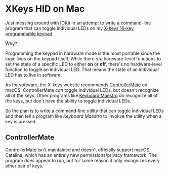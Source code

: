 # XKeys HID on Mac

Just messing around with [IOKit][url-iokit] in an attempt to write a command-line program that can toggle individual LEDs on my [X-keys 16-key programmable keypad][url-xkeys-xk-16].

Why?

Programming the keypad in hardware mode is the most portable since the logic lives on the keypad itself. While there *are* hareware-level functions to set the state of a specific LED to either **on** or **off**, there's no hardware-level function to toggle an individual LED. That means the state of an individual LED has to live in software.

As for software, the X-keys website recommends [ControllerMate][url-controllermate] on macOS. ControllerMate *can* toggle individual LEDs, but doesn't recognize all of the keys. Other programs like [Keyboard Maestro][url-keyboard-maestro] *do* recognize all of the keys, but don't have the ability to toggle individual LEDs.

So the plan is to write a command-line utility that can toggle individual LEDs and then tell a program like *Keyboard Maestro* to invokve the utility when a key is pressed.

## ControllerMate

ControllerMate isn't maintained and doesn't officially support macOS Catalina, which has an entirely new permissions/privacy framework. The program *does* appear to run, but for some reason it only recognizes every other pair of keys.

[url-iokit]: https://developer.apple.com/documentation/iokit
[url-xkeys-xk-16]: https://xkeys.com/xk16.html
[url-controllermate]: https://www.orderedbytes.com/controllermate/
[url-keyboard-maestro]: https://www.keyboardmaestro.com/main/
